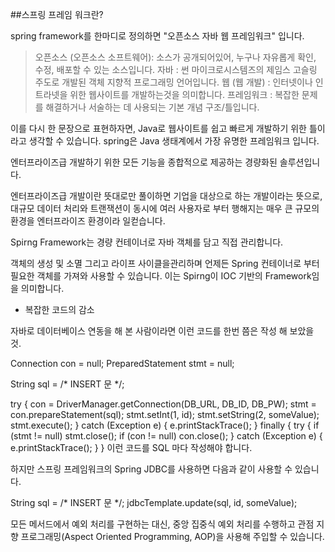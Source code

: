 

##스프링 프레임 워크란?

spring framework를 한마디로 정의하면 "오픈소스 자바 웹 프레임워크" 입니다.

> 오픈소스 (오픈소스 소프트웨어): 소스가 공개되어있어, 누구나 자유롭게 확인, 수정, 배포할 수 있는 소스입니다.
> 자바 : 썬 마이크로시스템즈의 제임스 고슬링 주도로 개발된 객체 지향적 프로그래밍 언어입니다.
> 웹 (웹 개발) : 인터넷이나 인트라넷을 위한 웹사이트를 개발하는것을 의미합니다.
> 프레임워크 : 복잡한 문제를 해결하거나 서술하는 데 사용되는 기본 개념 구조/틀입니다.

이를 다시 한 문장으로 표현하자면, Java로 웹사이트를 쉽고 빠르게 개발하기 위한 틀이라고 생각할 수 있습니다.
spring은 Java 생태계에서 가장 유명한 프레임워크 입니다.

엔터프라이즈급 개발하기 위한 모든 기능을 종합적으로 제공하는 경량화된 솔루션입니다.

엔터프라이즈급 개발이란 뜻대로만 풀이하면 기업을 대상으로 하는 개발이라는 뜻으로,
대규모 데이터 처리와 트랜잭션이 동시에 여러 사용자로 부터 행해지는 매우 큰 규모의 환경을 엔터프라이즈 환경이라 일컫습니다.

Spirng Framework는 경량 컨테이너로 자바 객체를 담고 직접 관리합니다. 

객체의 생성 및 소멸 그리고 라이프 사이클을관리하며 언제든 Spring 컨테이너로 부터 필요한 객체를 가져와 사용할 수 있습니다. 
이는 Spirng이 IOC 기반의 Framework임을 의미합니다.



* 복잡한 코드의 감소

자바로 데이터베이스 연동을 해 본 사람이라면 이런 코드를 한번 쯤은 작성 해 보았을 것.

Connection con = null;
PreparedStatement stmt = null;

String sql = /* INSERT 문 */;

try {
    con = DriverManager.getConnection(DB_URL, DB_ID, DB_PW);
    stmt = con.prepareStatement(sql);
    stmt.setInt(1, id);
    stmt.setString(2, someValue);
    stmt.execute();
}
catch (Exception e) {
    e.printStackTrace();
}
finally {
    try {
        if (stmt != null) stmt.close();
        if (con != null) con.close();
    }
    catch (Exception e) {
        e.printStackTrace();
    }
}
이런 코드를 SQL 마다 작성해야 합니다.

하지만 스프링 프레임워크의 Spring JDBC를 사용하면 다음과 같이 사용할 수 있습니다.

String sql = /* INSERT 문 */;
jdbcTemplate.update(sql, id, someValue);

모든 메서드에서 예외 처리를 구현하는 대신,
중앙 집중식 예외 처리를 수행하고 관점 지향 프로그래밍(Aspect Oriented Programming, AOP)을 사용해 주입할 수 있습니다.
